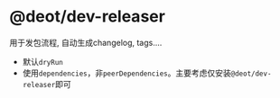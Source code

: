 # @deot/dev-releaser

用于发包流程, 自动生成changelog, tags....

- 默认`dryRun`
- 使用`dependencies`，非`peerDependencies`。主要考虑仅安装`@deot/dev-releaser`即可